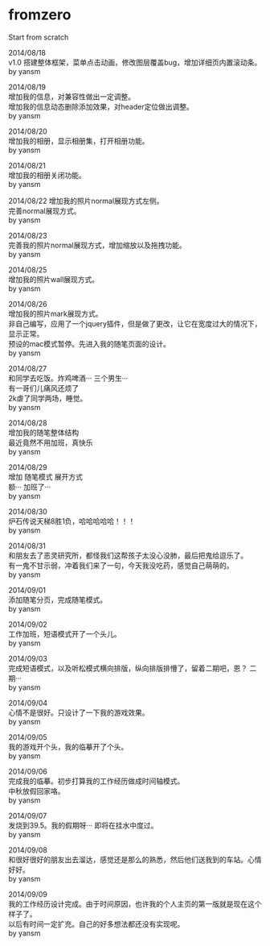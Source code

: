 fromzero
========

Start from scratch

2014/08/18  
v1.0 搭建整体框架，菜单点击动画，修改图层覆盖bug，增加详细页内置滚动条。  
by yansm  

2014/08/19  
增加我的信息，对兼容性做出一定调整。  
增加我的信息动态删除添加效果，对header定位做出调整。  
by yansm  

2014/08/20  
增加我的相册，显示相册集，打开相册功能。  
by yansm  

2014/08/21  
增加我的相册关闭功能。  
by yansm  

2014/08/22
增加我的照片normal展现方式左侧。  
完善normal展现方式。  
by yansm  

2014/08/23  
完善我的照片normal展现方式，增加缩放以及拖拽功能。  
by yansm  

2014/08/25  
增加我的照片wall展现方式。  
by yansm  

2014/08/26  
增加我的照片mark展现方式。  
非自己编写，应用了一个jquery插件，但是做了更改，让它在宽度过大的情况下，显示正常。  
预设的mac模式暂停。先进入我的随笔页面的设计。   
by yansm    

2014/08/27  
和同学去吃饭。炸鸡啤酒··· 三个男生···   
有一哥们儿痛风还烦了  
2k虐了同学两场，睡觉。  
by yansm  

2014/08/28  
增加我的随笔整体结构  
最近竟然不用加班，真快乐  
by yansm  

2014/08/29  
增加 随笔模式 展开方式  
额··· 加班了···   
by yansm    

2014/08/30  
炉石传说天梯8胜1负，哈哈哈哈哈！！！  
by yansm  

2014/08/31  
和朋友去了恶灵研究所，都怪我们这帮孩子太没心没肺，最后把鬼给逗乐了。  
有一鬼不甘示弱，冲着我们来了一句，今天我没吃药，感觉自己萌萌的。  
by yansm  

2014/09/01  
添加随笔分页，完成随笔模式。  
by yansm  

2014/09/02  
工作加班，短语模式开了一个头儿。  
by yansm  

2014/09/03  
完成短语模式，以及听松模式横向排版，纵向排版排懵了，留着二期吧，恩？ 二期···  
by yansm 

2014/09/04  
心情不是很好。只设计了一下我的游戏效果。  
by yansm 

2014/09/05  
我的游戏开个头，我的临摹开了个头。  
by yansm  

2014/09/06  
完成我的临摹。初步打算我的工作经历做成时间轴模式。  
中秋放假回家咯。  
by yansm  

2014/09/07  
发烧到39.5。我的假期呀··· 即将在挂水中度过。  
by yansm  

2014/09/08  
和很好很好的朋友出去溜达，感觉还是那么的熟悉，然后他们送我到的车站。心情好好。  
by yansm  

2014/09/09  
我的工作经历设计完成。由于时间原因，也许我的个人主页的第一版就是现在这个样子了。  
以后有时间一定扩充。自己的好多想法都还没有实现呢。  
by yansm  





